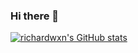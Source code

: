 ### Hi there 👋

[![richardwxn's GitHub stats](https://github-readme-stats.vercel.app/api?username=richardwxn&hide=stars&show_icons=true&theme=radical)](https://github.com/richardwxn/github-readme-stats)
